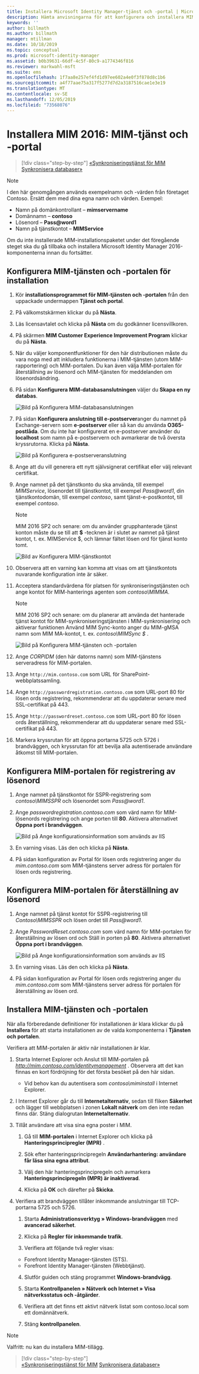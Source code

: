 ```yaml
---
title: Installera Microsoft Identity Manager-tjänst och -portal | Microsoft Docs
description: Hämta anvisningarna för att konfigurera och installera MIM-tjänsten och -portalen för Microsoft Identity Manager 2016
keywords: ''
author: billmath
ms.author: billmath
manager: mtillman
ms.date: 10/18/2019
ms.topic: conceptual
ms.prod: microsoft-identity-manager
ms.assetid: b0b39631-66df-4c5f-80c9-a1774346f816
ms.reviewer: markwahl-msft
ms.suite: ems
ms.openlocfilehash: 1f7aa8e257ef4fd1d97ee602a4e0f3f878d8c1b6
ms.sourcegitcommit: a4f77aae75a317f5277d7d2a3187516cae1e3e19
ms.translationtype: MT
ms.contentlocale: sv-SE
ms.lasthandoff: 12/05/2019
ms.locfileid: "73568076"
---
```

# <a name="install-mim-2016-mim-service-and-portal"></a>Installera MIM 2016: MIM-tjänst och -portal

> [!div class="step-by-step"]
> [«Synkroniseringstjänst för MIM](install-mim-sync.md)
> [Synkronisera databaser»](install-mim-sync-ad-service.md)
 
> [!NOTE]
> I den här genomgången används exempelnamn och -värden från företaget Contoso. Ersätt dem med dina egna namn och värden. Exempel:
> - Namn på domänkontrollant – **mimservername**
> - Domännamn – **contoso**
> - Lösenord – <strong>Pass@word1</strong>
> - Namn på tjänstkontot – **MIMService**

Om du inte installerade MIM-installationspaketet under det föregående steget ska du gå tillbaka och installera Microsoft Identity Manager 2016-komponenterna innan du fortsätter.


## <a name="configure-mim-service-and-portal-for-installation"></a>Konfigurera MIM-tjänsten och -portalen för installation

1. Kör **installationsprogrammet för MIM-tjänsten och -portalen** från den uppackade undermappen **Tjänst och portal**.

2. På välkomstskärmen klickar du på **Nästa**.

3. Läs licensavtalet och klicka på **Nästa** om du godkänner licensvillkoren.

4. På skärmen **MIM Customer Experience Improvement Program** klickar du på **Nästa**.

5. När du väljer komponentfunktioner för den här distributionen måste du vara noga med att inkludera funktionerna i MIM-tjänsten (utom MIM-rapportering) och MIM-portalen. Du kan även välja MIM-portalen för återställning av lösenord och MIM-tjänsten för meddelanden om lösenordsändring.

6. På sidan **Konfigurera MIM-databasanslutningen** väljer du **Skapa en ny databas**.

    ![Bild på Konfigurera MIM-databasanslutningen](media/install-mim-service-portal/MIM_Install10.png)

7. På sidan **Konfigurera anslutning till e-postserver**anger du namnet på Exchange-servern som **e-postserver** eller så kan du använda **O365-postlåda**. Om du inte har konfigurerat en e-postserver använder du **localhost** som namn på e-postservern och avmarkerar de två översta kryssrutorna. Klicka på **Nästa**.

    ![Bild på Konfigurera e-postserveranslutning](media/install-mim-service-portal/MIM_Install11.png)

8. Ange att du vill generera ett nytt självsignerat certifikat eller välj relevant certifikat.

9. Ange namnet på det tjänstkonto du ska använda, till exempel *MIMService*, lösenordet till tjänstkontot, till exempel <em>Pass@word1</em>, din tjänstkontodomän, till exempel *contoso*, samt tjänst-e-postkontot, till exempel *contoso*.
    >[!NOTE]
    >MIM 2016 SP2 och senare: om du använder grupphanterade tjänst konton måste du se till att **$** -tecknen är i slutet av namnet på tjänst kontot, t. ex. MIMService $, och lämnar fältet lösen ord för tjänst konto tomt.

    ![Bild av Konfigurera MIM-tjänstkontot](media/install-mim-service-portal/MIM_Install12.png)

10. Observera att en varning kan komma att visas om att tjänstkontots nuvarande konfiguration inte är säker.

11. Acceptera standardvärdena för platsen för synkroniseringstjänsten och ange kontot för MIM-hanterings agenten som *contoso\MIMMA*.
    >[!NOTE]
    >MIM 2016 SP2 och senare: om du planerar att använda det hanterade tjänst kontot för MIM-synkroniseringstjänsten i MIM-synkronisering och aktiverar funktionen Använd MIM Sync-konto anger du MIM-gMSA namn som MIM MA-kontot, t. ex. *contoso\MIMSync $* .

    ![Bild på Konfigurera MIM-tjänsten och -portalen](media/install-mim-service-portal/MIM_Install13.png)

12. Ange *CORPIDM* (den här datorns namn) som MIM-tjänstens serveradress för MIM-portalen.

13. Ange `http://mim.contoso.com` som URL för SharePoint-webbplatssamling.

14. Ange `http://passwordregistration.contoso.com` som URL-port 80 för lösen ords registrering, rekommenderar att du uppdaterar senare med SSL-certifikat på 443.

15. Ange `http://passwordreset.contoso.com` som URL-port 80 för lösen ords återställning, rekommenderar att du uppdaterar senare med SSL-certifikat på 443.

16. Markera kryssrutan för att öppna portarna 5725 och 5726 i brandväggen, och kryssrutan för att bevilja alla autentiserade användare åtkomst till MIM-portalen.

## <a name="configure-mim-password-registration-portal"></a>Konfigurera MIM-portalen för registrering av lösenord

1. Ange namnet på tjänstkontot för SSPR-registrering som *contoso\MIMSSPR* och lösenordet som <em>Pass@word1</em>.

2. Ange *passwordregistration.contoso.com* som värd namn för MIM-lösenords registrering och ange porten till **80**. Aktivera alternativet **Öppna port i brandväggen**.

   ![Bild på Ange konfigurationsinformation som används av IIS](media/install-mim-service-portal/MIM_Install14.png)

3. En varning visas. Läs den och klicka på **Nästa**.

4. På sidan konfiguration av Portal för lösen ords registrering anger du *mim.contoso.com* som MIM-tjänstens server adress för portalen för lösen ords registrering.

## <a name="configure-mim-password-reset-portal"></a>Konfigurera MIM-portalen för återställning av lösenord

1. Ange namnet på tjänst kontot för SSPR-registrering till *Contoso\MIMSSPR* och lösen ordet till <em>Pass@word1</em>.

2. Ange *PasswordReset.contoso.com* som värd namn för MIM-portalen för återställning av lösen ord och Ställ in porten på **80**. Aktivera alternativet **Öppna port i brandväggen**.

   ![Bild på Ange konfigurationsinformation som används av IIS](media/install-mim-service-portal/MIM_Install15.png)

3. En varning visas. Läs den och klicka på **Nästa**.

4. På sidan konfiguration av Portal för lösen ords registrering anger du *mim.contoso.com* som MIM-tjänstens server adress för portalen för återställning av lösen ord.

## <a name="install-mim-service-and-portal"></a>Installera MIM-tjänsten och -portalen

När alla förberedande definitioner för installationen är klara klickar du på **Installera** för att starta installationen av de valda komponenterna i **Tjänsten och portalen**.

Verifiera att MIM-portalen är aktiv när installationen är klar.

1. Starta Internet Explorer och Anslut till MIM-portalen på *http://mim.contoso.com/identitymanagement* . Observera att det kan finnas en kort fördröjning för det första besöket på den här sidan.
    - Vid behov kan du autentisera som *contoso\miminstall* i Internet Explorer.

2. I Internet Explorer går du till **Internetalternativ**, sedan till fliken **Säkerhet** och lägger till webbplatsen i zonen **Lokalt nätverk** om den inte redan finns där.  Stäng dialogrutan **Internetalternativ**.

3. Tillåt användare att visa sina egna poster i MIM.

    1.  Gå till **MIM-portalen** i Internet Explorer och klicka på **Hanteringsprincipregler (MPR)** .

    2.  Sök efter hanteringsprincipregeln **Användarhantering: användare får läsa sina egna attribut**.

    3.  Välj den här hanteringsprincipregeln och avmarkera **Hanteringsprincipregeln (MPR) är inaktiverad**.

    4.  Klicka på **OK** och därefter på **Skicka**.

4.  Verifiera att brandväggen tillåter inkommande anslutningar till TCP-portarna 5725 och 5726.

    1.  Starta **Administrationsverktyg » Windows-brandväggen** med **avancerad säkerhet**.

    2.  Klicka på **Regler för inkommande trafik**.

    3.  Verifiera att följande två regler visas:

    -   Forefront Identity Manager-tjänsten (STS).
    -   Forefront Identity Manager-tjänsten (Webbtjänst).

    4.  Slutför guiden och stäng programmet **Windows-brandvägg**.

    5.  Starta **Kontrollpanelen » Nätverk och Internet » Visa nätverksstatus och -åtgärder**.

    6.  Verifiera att det finns ett aktivt nätverk listat som contoso.local som ett domännätverk.

    7.  Stäng **kontrollpanelen**.

> [!NOTE]
> Valfritt: nu kan du installera MIM-tillägg.
 
> [!div class="step-by-step"]  
> [«Synkroniseringstjänst för MIM](install-mim-sync.md)
> [Synkronisera databaser»](install-mim-sync-ad-service.md)
